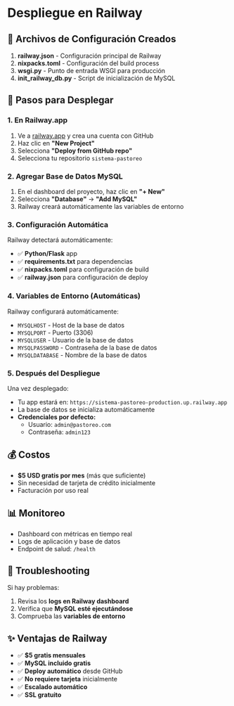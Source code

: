 # Despliegue en Railway

## 🚂 Archivos de Configuración Creados

1. **railway.json** - Configuración principal de Railway
2. **nixpacks.toml** - Configuración del build process
3. **wsgi.py** - Punto de entrada WSGI para producción
4. **init_railway_db.py** - Script de inicialización de MySQL

## 🚀 Pasos para Desplegar

### 1. En Railway.app

1. Ve a [railway.app](https://railway.app) y crea una cuenta con GitHub
2. Haz clic en **"New Project"**
3. Selecciona **"Deploy from GitHub repo"**
4. Selecciona tu repositorio `sistema-pastoreo`

### 2. Agregar Base de Datos MySQL

1. En el dashboard del proyecto, haz clic en **"+ New"**
2. Selecciona **"Database"** → **"Add MySQL"**
3. Railway creará automáticamente las variables de entorno

### 3. Configuración Automática

Railway detectará automáticamente:
- ✅ **Python/Flask** app
- ✅ **requirements.txt** para dependencias  
- ✅ **nixpacks.toml** para configuración de build
- ✅ **railway.json** para configuración de deploy

### 4. Variables de Entorno (Automáticas)

Railway configurará automáticamente:
- `MYSQLHOST` - Host de la base de datos
- `MYSQLPORT` - Puerto (3306)
- `MYSQLUSER` - Usuario de la base de datos
- `MYSQLPASSWORD` - Contraseña de la base de datos  
- `MYSQLDATABASE` - Nombre de la base de datos

### 5. Después del Despliegue

Una vez desplegado:
- Tu app estará en: `https://sistema-pastoreo-production.up.railway.app`
- La base de datos se inicializa automáticamente
- **Credenciales por defecto:**
  - Usuario: `admin@pastoreo.com`
  - Contraseña: `admin123`

## 💰 Costos

- **$5 USD gratis por mes** (más que suficiente)
- Sin necesidad de tarjeta de crédito inicialmente
- Facturación por uso real

## 📊 Monitoreo

- Dashboard con métricas en tiempo real
- Logs de aplicación y base de datos
- Endpoint de salud: `/health`

## 🔧 Troubleshooting

Si hay problemas:
1. Revisa los **logs en Railway dashboard**
2. Verifica que **MySQL esté ejecutándose**
3. Comprueba las **variables de entorno**

## ✨ Ventajas de Railway

- ✅ **$5 gratis mensuales**
- ✅ **MySQL incluido gratis** 
- ✅ **Deploy automático** desde GitHub
- ✅ **No requiere tarjeta** inicialmente
- ✅ **Escalado automático**
- ✅ **SSL gratuito**